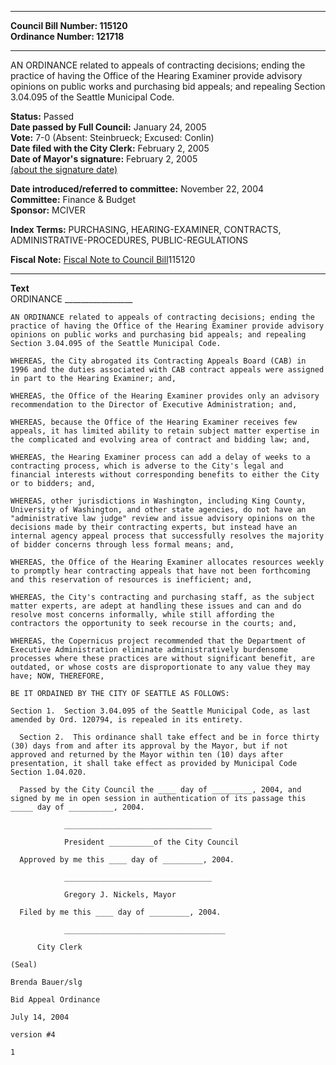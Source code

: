 * * * * *  
  
**Council Bill Number: [](#h0)[](#h2)115120**   
**Ordinance Number: 121718**  
  
* * * * *  
  
AN ORDINANCE related to appeals of contracting decisions; ending the practice of having the Office of the Hearing Examiner provide advisory opinions on public works and purchasing bid appeals; and repealing Section 3.04.095 of the Seattle Municipal Code.  
  
**Status:** Passed   
**Date passed by Full Council:** January 24, 2005   
**Vote:** 7-0 (Absent: Steinbrueck; Excused: Conlin)   
**Date filed with the City Clerk:** February 2, 2005   
**Date of Mayor's signature:** February 2, 2005   
[(about the signature date)](/~public/approvaldate.htm)   
  
  
**Date introduced/referred to committee:** November 22, 2004   
**Committee:** Finance & Budget   
**Sponsor:** MCIVER   
  
**Index Terms:** PURCHASING, HEARING-EXAMINER, CONTRACTS, ADMINISTRATIVE-PROCEDURES, PUBLIC-REGULATIONS  
  
**Fiscal Note:** [Fiscal Note to Council Bill](http://clerk.seattle.gov/~public/fnote/115120.htm)[](#h1)[](#h3)115120  
  
* * * * *  
  
**Text**  
    ORDINANCE _________________  
  
    AN ORDINANCE related to appeals of contracting decisions; ending the  
    practice of having the Office of the Hearing Examiner provide advisory  
    opinions on public works and purchasing bid appeals; and repealing  
    Section 3.04.095 of the Seattle Municipal Code.  
  
    WHEREAS, the City abrogated its Contracting Appeals Board (CAB) in  
    1996 and the duties associated with CAB contract appeals were assigned  
    in part to the Hearing Examiner; and,  
  
    WHEREAS, the Office of the Hearing Examiner provides only an advisory  
    recommendation to the Director of Executive Administration; and,  
  
    WHEREAS, because the Office of the Hearing Examiner receives few  
    appeals, it has limited ability to retain subject matter expertise in  
    the complicated and evolving area of contract and bidding law; and,  
  
    WHEREAS, the Hearing Examiner process can add a delay of weeks to a  
    contracting process, which is adverse to the City's legal and  
    financial interests without corresponding benefits to either the City  
    or to bidders; and,  
  
    WHEREAS, other jurisdictions in Washington, including King County,  
    University of Washington, and other state agencies, do not have an  
    "administrative law judge" review and issue advisory opinions on the  
    decisions made by their contracting experts, but instead have an  
    internal agency appeal process that successfully resolves the majority  
    of bidder concerns through less formal means; and,  
  
    WHEREAS, the Office of the Hearing Examiner allocates resources weekly  
    to promptly hear contracting appeals that have not been forthcoming  
    and this reservation of resources is inefficient; and,  
  
    WHEREAS, the City's contracting and purchasing staff, as the subject  
    matter experts, are adept at handling these issues and can and do  
    resolve most concerns informally, while still affording the  
    contractors the opportunity to seek recourse in the courts; and,  
  
    WHEREAS, the Copernicus project recommended that the Department of  
    Executive Administration eliminate administratively burdensome  
    processes where these practices are without significant benefit, are  
    outdated, or whose costs are disproportionate to any value they may  
    have; NOW, THEREFORE,  
  
    BE IT ORDAINED BY THE CITY OF SEATTLE AS FOLLOWS:  
  
    Section 1.  Section 3.04.095 of the Seattle Municipal Code, as last  
    amended by Ord. 120794, is repealed in its entirety.  
  
      Section 2.  This ordinance shall take effect and be in force thirty  
    (30) days from and after its approval by the Mayor, but if not  
    approved and returned by the Mayor within ten (10) days after  
    presentation, it shall take effect as provided by Municipal Code  
    Section 1.04.020.  
  
      Passed by the City Council the ____ day of _________, 2004, and  
    signed by me in open session in authentication of its passage this  
    _____ day of __________, 2004.  
  
                _________________________________  
  
                President __________of the City Council  
  
      Approved by me this ____ day of _________, 2004.  
  
                _________________________________  
  
                Gregory J. Nickels, Mayor  
  
      Filed by me this ____ day of _________, 2004.  
  
                ____________________________________  
  
          City Clerk  
  
    (Seal)  
  
    Brenda Bauer/slg  
  
    Bid Appeal Ordinance  
  
    July 14, 2004  
  
    version #4  
  
    1  
